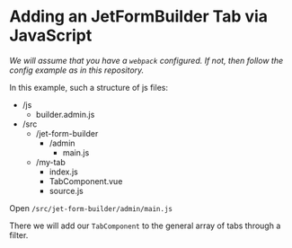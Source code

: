 # Adding an JetFormBuilder Tab via JavaScript

_We will assume that you have a `webpack` configured. 
If not, then follow the config example as in this repository._

In this example, such a structure of js files:
 - /js
    - builder.admin.js
 - /src
    - /jet-form-builder
        - /admin
            - main.js
    - /my-tab
        - index.js
        - TabComponent.vue
        - source.js
        
Open `/src/jet-form-builder/admin/main.js`

There we will add our `TabComponent` to the general array of tabs through a filter.